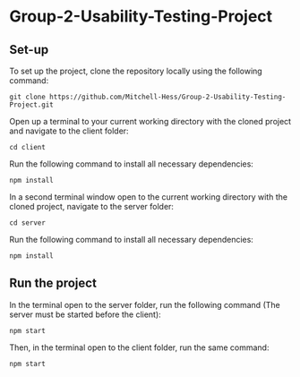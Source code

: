 # Group-2-Usability-Testing-Project

## Set-up

To set up the project, clone the repository locally using the following command:

`git clone https://github.com/Mitchell-Hess/Group-2-Usability-Testing-Project.git`

Open up a terminal to your current working directory with the cloned project and navigate to the client folder:

`cd client`

Run the following command to install all necessary dependencies:

`npm install`

In a second terminal window open to the current working directory with the cloned project, navigate to the server folder:

`cd server`

Run the following command to install all necessary dependencies:

`npm install`

## Run the project

In the terminal open to the server folder, run the following command (The server must be started before the client):

`npm start`

Then, in the terminal open to the client folder, run the same command:

`npm start`

